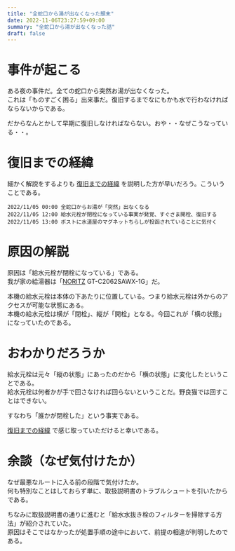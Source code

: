 ```yaml
---
title: "全蛇口から湯が出なくなった顛末"
date: 2022-11-06T23:27:59+09:00
summary: "全蛇口から湯が出なくなった話"
draft: false
---
```

# 事件が起こる
ある夜の事件だ。全ての蛇口から突然お湯が出なくなった。  
これは「ものすごく困る」出来事だ。復旧するまでなにもかも水で行わなければならないからである。  

だからなんとかして早期に復旧しなければならない。おや・・なぜこうなっている・・。

# 復旧までの経緯
細かく解説をするよりも [復旧までの経緯](#復旧までの経緯) を説明した方が早いだろう。こういうことである。  

```
2022/11/05 00:00 全蛇口からお湯が「突然」出なくなる
2022/11/05 12:00 給水元栓が閉栓になっている事実が発覚、すぐさま開栓、復旧する
2022/11/05 13:00 ポストに水道屋のマグネットちらしが投函されていることに気付く
```

# 原因の解説
原因は「給水元栓が閉栓になっている」である。  
我が家の給湯器は「[NORITZ](https://www.noritz.co.jp/) GT-C2062SAWX-1G」だ。  

本機の給水元栓は本体の下あたりに位置している。つまり給水元栓は外からのアクセスが可能な状態にある。  
本機の給水元栓は横が「閉栓」、縦が「開栓」となる。今回これが「横の状態」になっていたのである。  

# おわかりだろうか
給水元栓は元々「縦の状態」にあったのだから「横の状態」に変化したということである。  
給水元栓は何者かが手で回さなければ回らないということだ。野良猫では回すことはできない。  

すなわち「誰かが閉栓した」という事実である。  

[復旧までの経緯](#復旧までの経緯) で感じ取っていただけると幸いである。

# 余談（なぜ気付けたか）
なぜ最悪なルートに入る前の段階で気付けたか。  
何も特別なことはしておらず単に、取扱説明書のトラブルシュートを引いたからである。  

ちなみに取扱説明書の通りに進むと「給水水抜き栓のフィルターを掃除する方法」が紹介されていた。  
原因はそこではなかったが処置手順の途中において、前提の相違が判明したのである。






